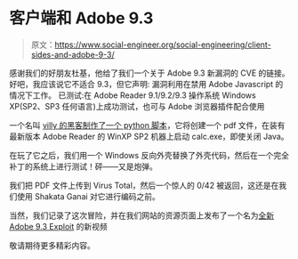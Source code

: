 # 客户端和 Adobe 9.3

> 原文：<https://www.social-engineer.org/social-engineering/client-sides-and-adobe-9-3/>

感谢我们的好朋友杜基，他给了我们一个关于 Adobe 9.3 新漏洞的 CVE 的链接。好吧，我应该说它不适合 9.3，但它声明:
漏洞利用在禁用 Adobe Javascript 的情况下工作。
已测试:在 Adobe Reader 9.1/9.2/9.3 操作系统 Windows XP(SP2、SP3 任何语言)上成功测试，也可与 Adobe 浏览器插件配合使用

一个名叫 [villy 的黑客制作了一个 python 脚本](https://bugix-security.blogspot.com/)，它将创建一个 pdf 文件，在装有最新版本 Adobe Reader 的 WinXP SP2 机器上启动 calc.exe，即使关闭 Java。

在玩了它之后，我们用一个 Windows 反向外壳替换了外壳代码，然后在一个完全补丁的系统上进行测试！砰——又是炮弹。

我们把 PDF 文件上传到 Virus Total，然后一个惊人的 0/42 被返回，这还是在我们使用 Shakata Ganai 对它进行编码之前。

当然，我们记录了这次冒险，并在我们网站的资源页面上发布了一个名为[全新 Adobe 9.3 Exploit](https://www.social-engineer.org/blog/resources/) 的新视频

敬请期待更多精彩内容。